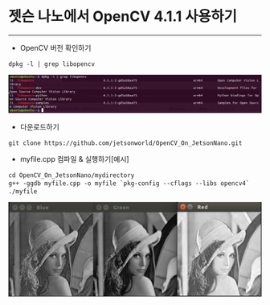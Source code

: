 # 젯슨 나노에서 OpenCV 4.1.1 사용하기
***
* OpenCV 버전 확인하기
```
dpkg -l | grep libopencv
```
![HowToCheckTheVersion_on_OpenCV.png](https://raw.githubusercontent.com/jetsonworld/OpenCV_On_JetsonNano/master/HowToCheckTheVersion_on_OpenCV.png)


* 다운로드하기
```
git clone https://github.com/jetsonworld/OpenCV_On_JetsonNano.git
```

* myfile.cpp 컴파일 & 실행하기[예시]
```
cd OpenCV_On_JetsonNano/mydirectory
g++ -ggdb myfile.cpp -o myfile `pkg-config --cflags --libs opencv4`
./myfile
```

![splitColorChannels.png](https://raw.githubusercontent.com/jetsonworld/OpenCV_On_JetsonNano/master/02_Mat_Class/splitColorChannels.png)
